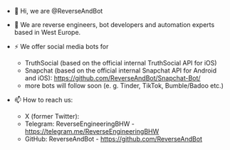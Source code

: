 - 👋 Hi, we are @ReverseAndBot

- 👀 We are reverse engineers, bot developers and automation experts based in West Europe.

- ⚡ We offer social media bots for

  - TruthSocial (based on the official internal TruthSocial API for iOS)
  - Snapchat (based on the official internal Snapchat API for Android and iOS): https://github.com/ReverseAndBot/Snapchat-Bot/
  - more bots will follow soon (e. g. Tinder, TikTok, Bumble/Badoo etc.)

<!--
- 🌱 I’m currently learning ...

- 💞️ I’m looking to collaborate on ...
-->

- 📫 How to reach us:

  - X (former Twitter): <!-- ReverseAndBot - https://x.com/ReverseAndBot -->
  - Telegram: ReverseEngineeringBHW - https://telegram.me/ReverseEngineeringBHW
  - GitHub: ReverseAndBot - https://github.com/ReverseAndBot

<!--
- 😄 Pronouns: ...

- ⚡ Fun fact: ...
-->

<!---
ReverseAndBot/ReverseAndBot is a ✨ special ✨ repository because its `README.md` (this file) appears on your GitHub profile.
You can click the Preview link to take a look at your changes.
--->
